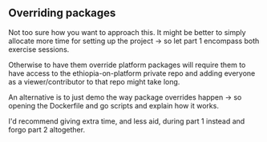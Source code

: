 ## Overriding packages
Not too sure how you want to approach this. It might be better to simply allocate more time for setting up the project -> so let part 1 encompass both exercise sessions.

Otherwise to have them override platform packages will require them to have access to the ethiopia-on-platform private repo and adding everyone as a viewer/contributor to that repo might take long.

An alternative is to just demo the way package overrides happen -> so opening the Dockerfile and go scripts and explain how it works. 

I'd recommend giving extra time, and less aid, during part 1 instead and forgo part 2 altogether.
